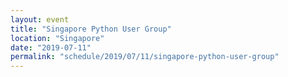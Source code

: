 ```yaml
---
layout: event
title: "Singapore Python User Group"
location: "Singapore"
date: "2019-07-11"
permalink: "schedule/2019/07/11/singapore-python-user-group"
---
```

